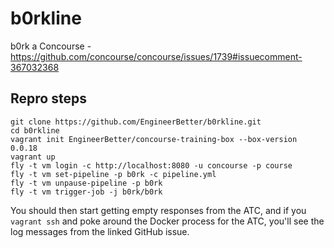 # b0rkline

b0rk a Concourse - https://github.com/concourse/concourse/issues/1739#issuecomment-367032368

## Repro steps

```
git clone https://github.com/EngineerBetter/b0rkline.git
cd b0rkline
vagrant init EngineerBetter/concourse-training-box --box-version 0.0.18
vagrant up
fly -t vm login -c http://localhost:8080 -u concourse -p course
fly -t vm set-pipeline -p b0rk -c pipeline.yml
fly -t vm unpause-pipeline -p b0rk
fly -t vm trigger-job -j b0rk/b0rk
```

You should then start getting empty responses from the ATC, and if you `vagrant ssh` and poke around the Docker process for the ATC, you'll see the log messages from the linked GitHub issue.
